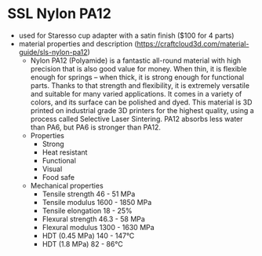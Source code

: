 # SSL Nylon PA12
- used for Staresso cup adapter with a satin finish ($100 for 4 parts)
- material properties and description (https://craftcloud3d.com/material-guide/sls-nylon-pa12)
  - Nylon PA12 (Polyamide) is a fantastic all-round material with high precision that is also good value for money. When thin, it is flexible enough for springs – when thick, it is strong enough for functional parts. Thanks to that strength and flexibility, it is extremely versatile and suitable for many varied applications. It comes in a variety of colors, and its surface can be polished and dyed. This material is 3D printed on industrial grade 3D printers for the highest quality, using a process called Selective Laser Sintering. PA12 absorbs less water than PA6, but PA6 is stronger than PA12.
  - Properties
    - Strong
    - Heat resistant
    - Functional
    - Visual
    - Food safe
  - Mechanical properties
    - Tensile strength 46 - 51 MPa
    - Tensile modulus 1600 - 1850 MPa
    - Tensile elongation 18 - 25%
    - Flexural strength 46.3 - 58 MPa
    - Flexural modulus 1300 - 1630 MPa
    - HDT (0.45 MPa) 140 - 147°C
    - HDT (1.8 MPa) 82 - 86°C
